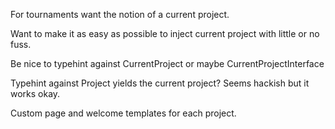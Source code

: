 For tournaments want the notion of a current project.

Want to make it as easy as possible to inject current project with little or no fuss.

Be nice to typehint against CurrentProject or maybe CurrentProjectInterface

Typehint against Project yields the current project?  Seems hackish but it works okay.

Custom page and welcome templates for each project.
